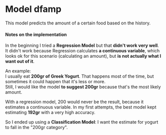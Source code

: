 # Model dfamp
This model predicts the amount of a certain food based on the history.

#### Notes on the implementation
In the beginning I tried a **Regression Model** but that **didn't work very well**. <br/>
It didn't work because Regression calculates **a continuous variable**, which looks ok for this scenario (calculating an amount), but **is not actually what I want out of it**. 

An example: <br/>
I usually eat **200gr of Greek Yogurt**. That happens most of the time, but sometimes it could happen that it's less or more. <br/>
Still, I would like the model **to suggest 200gr** because that's the most likely amount. <br/>

With a regression model, 200 would never be the result, because it estimates a continuous variable. In my first attempts, the best model kept estimating **192gr** with a very high accuracy.

So I ended up using a **Classification Model**: I want the estimate for yogurt to fall in the "200gr category".